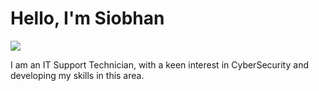# Hello, I'm Siobhan
<a href="https://www.linkedin.com/in/siobhan-whiston-177281230/"><img src="https://img.shields.io/badge/-LinkedIn-0072b1?&style=for-the-badge&logo=linkedin&logoColor=white" /></a>

I am an IT Support Technician, with a keen interest in CyberSecurity and developing my skills in this area.


